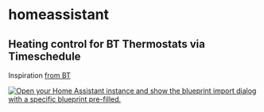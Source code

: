 # homeassistant

## Heating control for BT Thermostats via Timeschedule

Inspiration [from BT](https://better-thermostat.org/schedule)

[![Open your Home Assistant instance and show the blueprint import dialog with a specific blueprint pre-filled.](https://my.home-assistant.io/badges/blueprint_import.svg)](https://my.home-assistant.io/redirect/blueprint_import/?blueprint_url=https%3A%2F%2Fgithub.com%2FStormCh%2Fhomeassistant%2Fblob%2Fmain%2Fblueprints%2Fheating_control_for_btt.yaml)

